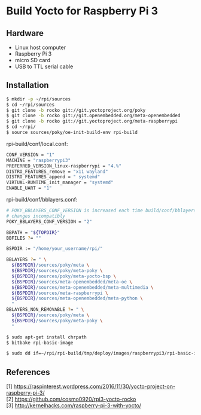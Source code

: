 # Build Yocto for Raspberry Pi 3

## Hardware
- Linux host computer
- Raspberry Pi 3
- micro SD card
- USB to TTL serial cable

## Installation

```sh
$ mkdir -p ~/rpi/sources
$ cd ~/rpi/sources
$ git clone -b rocko git://git.yoctoproject.org/poky
$ git clone -b rocko git://git.openembedded.org/meta-openembedded
$ git clone -b rocko git://git.yoctoproject.org/meta-raspberrypi
$ cd ~/rpi/
$ source sources/poky/oe-init-build-env rpi-build
```
rpi-build/conf/local.conf:
```sh
CONF_VERSION = "1"
MACHINE = "raspberrypi3"
PREFERRED_VERSION_linux-raspberrypi = "4.%"
DISTRO_FEATURES_remove = "x11 wayland"
DISTRO_FEATURES_append = " systemd"
VIRTUAL-RUNTIME_init_manager = "systemd"
ENABLE_UART = "1" 
```
rpi-build/conf/bblayers.conf:
```sh
# POKY_BBLAYERS_CONF_VERSION is increased each time build/conf/bblayers.conf
# changes incompatibly
POKY_BBLAYERS_CONF_VERSION = "2"

BBPATH = "${TOPDIR}"
BBFILES ?= ""

BSPDIR := "/home/your_username/rpi/"

BBLAYERS ?= " \
  ${BSPDIR}/sources/poky/meta \
  ${BSPDIR}/sources/poky/meta-poky \
  ${BSPDIR}/sources/poky/meta-yocto-bsp \
  ${BSPDIR}/sources/meta-openembedded/meta-oe \
  ${BSPDIR}/sources/meta-openembedded/meta-multimedia \
  ${BSPDIR}/sources/meta-raspberrypi \
  ${BSPDIR}/sources/meta-openembedded/meta-python \
  "
BBLAYERS_NON_REMOVABLE ?= " \
  ${BSPDIR}/sources/poky/meta \
  ${BSPDIR}/sources/poky/meta-poky \
  "
```
```sh
$ sudo apt-get install chrpath 
$ bitbake rpi-basic-image
```
```sh
$ sudo dd if=~/rpi/rpi-build/tmp/deploy/images/raspberrypi3/rpi-basic-image-raspberrypi3.rpi-sdimg of=/dev/sdX bs=4M
```

## References
[1] https://raspinterest.wordpress.com/2016/11/30/yocto-project-on-raspberry-pi-3/  
[2] https://github.com/cosmo0920/rpi3-yocto-rocko  
[3] http://kernelhacks.com/raspberry-pi-3-with-yocto/  

